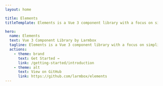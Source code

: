 ```yaml
---
layout: home

title: Elements
titleTemplate: Elements is a Vue 3 component library with a focus on simplicity and ease of use.

hero:
  name: Elements
  text: Vue 3 Component Library by Larmbox
  tagline: Elements is a Vue 3 component library with a focus on simplicity and ease of use.
  actions:
    - theme: brand
      text: Get Started →
      link: /getting-started/introduction
    - theme: alt
      text: View on GitHub
      link: https://github.com/larmbox/elements
---
```

